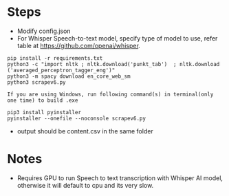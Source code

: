 
# Steps

- Modify config.json
- For Whisper Speech-to-text model, specify type of model to use, refer table at https://github.com/openai/whisper. 

```
pip install -r requirements.txt
python3 -c "import nltk ; nltk.download('punkt_tab')  ; nltk.download
('averaged_perceptron_tagger_eng')" 
python3 -m spacy download en_core_web_sm
python3 scrapev6.py 

If you are using Windows, run following command(s) in terminal(only one time) to build .exe

pip3 install pyinstaller
pyinstaller --onefile --noconsole scrapev6.py

```

- output should be content.csv in the same folder

# Notes
- Requires GPU to run Speech to text transcription with Whisper AI model, otherwise it will default to cpu and its very slow.
